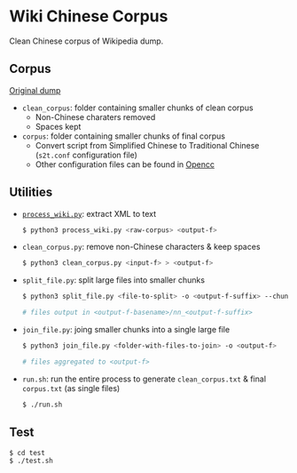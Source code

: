 # Wiki Chinese Corpus

Clean Chinese corpus of Wikipedia dump.  

## Corpus

[Original dump](http://linguatools.org/tools/corpora/wikipedia-monolingual-corpora/)

- `clean_corpus`: folder containing smaller chunks of clean corpus
  - Non-Chinese charaters removed
  - Spaces kept
- `corpus`: folder containing smaller chunks of final corpus
  - Convert script from Simplified Chinese to Traditional Chinese (`s2t.conf` configuration file)
  - Other configuration files can be found in [Opencc](https://github.com/BYVoid/OpenCC)

## Utilities

- [`process_wiki.py`](https://github.com/panyang/Wikipedia_Word2vec/blob/master/v1/process_wiki.py): extract XML to text
    ```bash
    $ python3 process_wiki.py <raw-corpus> <output-f>
    ```

- `clean_corpus.py`: remove non-Chinese characters & keep spaces
    ```bash
    $ python3 clean_corpus.py <input-f> > <output-f>
    ```
    
- `split_file.py`: split large files into smaller chunks
    ```bash
    $ python3 split_file.py <file-to-split> -o <output-f-suffix> --chunksize <size-in-KB>

    # files output in <output-f-basename>/nn_<output-f-suffix>
    ```

- `join_file.py`: joing smaller chunks into a single large file
    ```bash
    $ python3 join_file.py <folder-with-files-to-join> -o <output-f>

    # files aggregated to <output-f>
    ```
    
- `run.sh`: run the entire process to generate `clean_corpus.txt` & final `corpus.txt` (as single files)
    ```bash
    $ ./run.sh
    ```

## Test

```bash
$ cd test
$ ./test.sh
```
